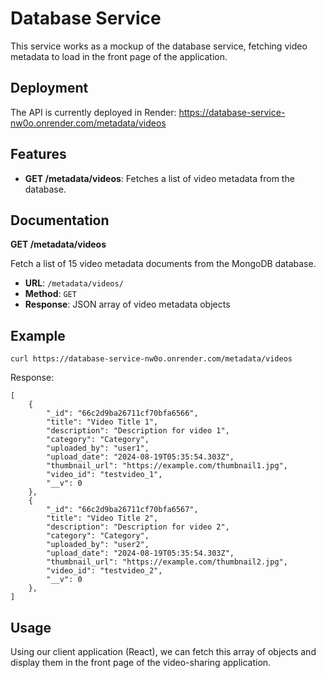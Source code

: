 # Database Service

This service works as a mockup of the database service, fetching video metadata to load in the front page of the application.

## Deployment

The API is currently deployed in Render: https://database-service-nw0o.onrender.com/metadata/videos

## Features

- **GET /metadata/videos**: Fetches a list of video metadata from the database.

## Documentation

**GET /metadata/videos**

Fetch a list of 15 video metadata documents from the MongoDB database.

- **URL**: `/metadata/videos/`
- **Method**: `GET`
- **Response**: JSON array of video metadata objects

## Example
`curl https://database-service-nw0o.onrender.com/metadata/videos`

Response: 

```
[
    {
        "_id": "66c2d9ba26711cf70bfa6566",
        "title": "Video Title 1",
        "description": "Description for video 1",
        "category": "Category",
        "uploaded_by": "user1",
        "upload_date": "2024-08-19T05:35:54.303Z",
        "thumbnail_url": "https://example.com/thumbnail1.jpg",
        "video_id": "testvideo_1",
        "__v": 0
    },
    {
        "_id": "66c2d9ba26711cf70bfa6567",
        "title": "Video Title 2",
        "description": "Description for video 2",
        "category": "Category",
        "uploaded_by": "user2",
        "upload_date": "2024-08-19T05:35:54.303Z",
        "thumbnail_url": "https://example.com/thumbnail2.jpg",
        "video_id": "testvideo_2",
        "__v": 0
    },
]
```
## Usage

Using our client application (React), we can fetch this array of objects and display them in the front page of the video-sharing application.




